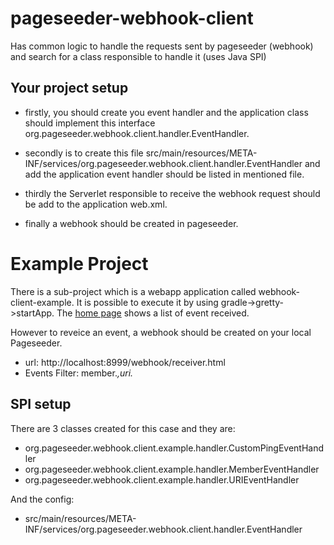 # pageseeder-webhook-client
Has common logic to handle the requests sent by pageseeder (webhook) and search for a class responsible to handle it (uses Java SPI)

## Your project setup

- firstly, you should create you event handler and the application class should implement this interface org.pageseeder.webhook.client.handler.EventHandler. 

- secondly is to create this file src/main/resources/META-INF/services/org.pageseeder.webhook.client.handler.EventHandler
and add the application event handler should be listed in mentioned file.

- thirdly the Serverlet responsible to receive the webhook request should be add to the application web.xml.

- finally a webhook should be created in pageseeder.

# Example Project

There is a sub-project which is a webapp application called webhook-client-example. It is possible to execute it by 
using gradle->gretty->startApp. The [home page](https://localhost:8444/webhook/home.html?berlioz-reload=true) shows a
list of event received.

However to reveice an event, a webhook should be created on your local Pageseeder.

- url: http://localhost:8999/webhook/receiver.html
- Events Filter: member.*,uri.*

## SPI setup

There are 3 classes created for this case and they are:

- org.pageseeder.webhook.client.example.handler.CustomPingEventHandler
- org.pageseeder.webhook.client.example.handler.MemberEventHandler
- org.pageseeder.webhook.client.example.handler.URIEventHandler

And the config:

- src/main/resources/META-INF/services/org.pageseeder.webhook.client.handler.EventHandler